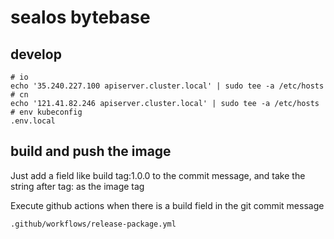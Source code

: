 # sealos bytebase

## develop

```
# io
echo '35.240.227.100 apiserver.cluster.local' | sudo tee -a /etc/hosts
# cn
echo '121.41.82.246 apiserver.cluster.local' | sudo tee -a /etc/hosts
# env kubeconfig
.env.local
```

## build and push the image

Just add a field like build tag:1.0.0 to the commit message, and take the string after tag: as the image tag

Execute github actions when there is a build field in the git commit message

```
.github/workflows/release-package.yml
```
